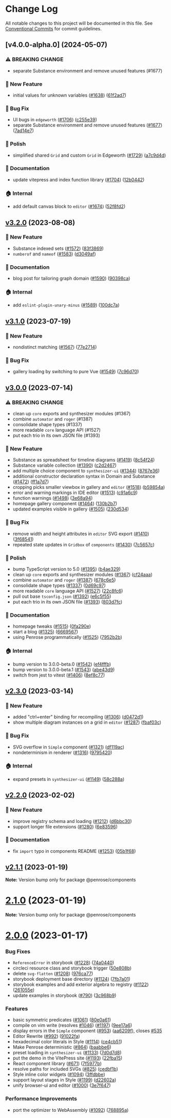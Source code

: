 # Change Log

All notable changes to this project will be documented in this file.
See [Conventional Commits](https://conventionalcommits.org) for commit guidelines.

## [v4.0.0-alpha.0] (2024-05-07)

### :warning: BREAKING CHANGE

- separate Substance environment and remove unused features (#1677)

### :rocket: New Feature

- initial values for unknown variables ([#1638](https://github.com/penrose/penrose/issues/1638)) ([61f2ad7](https://github.com/penrose/penrose/commit/61f2ad766efc471bf552a6cfc3d9fcf9c2f3779a))

### :bug: Bug Fix

- UI bugs in `edgeworth` ([#1706](https://github.com/penrose/penrose/issues/1706)) ([c255e39](https://github.com/penrose/penrose/commit/c255e39176c118662f91108ac9ab59682966acc6))
- separate Substance environment and remove unused features ([#1677](https://github.com/penrose/penrose/issues/1677)) ([7ad14e7](https://github.com/penrose/penrose/commit/7ad14e7d819d1ddedc03a75eb17f17532430b3aa))

### :nail_care: Polish

- simplified shared `Grid` and custom `Grid` in Edgeworth ([#1729](https://github.com/penrose/penrose/issues/1729)) ([a7c9d4d](https://github.com/penrose/penrose/commit/a7c9d4d5d8cc44b3544afb826da3a7002ef55cff))

### :memo: Documentation

- update vitepress and index function library ([#1704](https://github.com/penrose/penrose/issues/1704)) ([12b0442](https://github.com/penrose/penrose/commit/12b0442f78603fb619d615133acebfde8d319337))

### :house: Internal

- add default canvas block to `editor` ([#1674](https://github.com/penrose/penrose/issues/1674)) ([52f8fd2](https://github.com/penrose/penrose/commit/52f8fd28e1cfc22e0c9750f3c9cdc61e5f9a6591))

## [v3.2.0](https://github.com/penrose/penrose/compare/v3.1.0...v3.2.0) (2023-08-08)

### :rocket: New Feature

- Substance indexed sets ([#1572](https://github.com/penrose/penrose/issues/1572)) ([83f3869](https://github.com/penrose/penrose/commit/83f386950415a0d839ce95ba080c9ed36c4413b7))
- `numberof` and `nameof` ([#1583](https://github.com/penrose/penrose/issues/1583)) ([d3049af](https://github.com/penrose/penrose/commit/d3049afd47099e02dbfe3dc0d74bbbc7d2bb60fe))

### :memo: Documentation

- blog post for tailoring graph domain ([#1590](https://github.com/penrose/penrose/issues/1590)) ([90398ca](https://github.com/penrose/penrose/commit/90398ca487056f40ac606d70c429fbc42fccbd9f))

### :house: Internal

- add `eslint-plugin-unary-minus` ([#1589](https://github.com/penrose/penrose/issues/1589)) ([100dc7a](https://github.com/penrose/penrose/commit/100dc7a16f4dccf097c0a458b2ca741a37d10014))

## [v3.1.0](https://github.com/penrose/penrose/compare/v3.0.0...v3.1.0) (2023-07-19)

### :rocket: New Feature

- nondistinct matching ([#1567](https://github.com/penrose/penrose/issues/1567)) ([77e2714](https://github.com/penrose/penrose/commit/77e2714fb5bcf888136a2f65340b56c5d0025661))

### :bug: Bug Fix

- gallery loading by switching to pure Vue ([#1549](https://github.com/penrose/penrose/issues/1549)) ([7c96d70](https://github.com/penrose/penrose/commit/7c96d70f93d9da1810c32d3c7bcd467a343f5be1))

## [v3.0.0](https://github.com/penrose/penrose/compare/v2.3.0...v3.0.0) (2023-07-14)

### :warning: BREAKING CHANGE

- clean up `core` exports and synthesizer modules (#1367)
- combine `automator` and `roger` (#1387)
- consolidate shape types (#1337)
- more readable `core` language API (#1527)
- put each trio in its own JSON file (#1393)

### :rocket: New Feature

- Substance as spreadsheet for timeline diagrams ([#1419](https://github.com/penrose/penrose/issues/1419)) ([8c54f24](https://github.com/penrose/penrose/commit/8c54f24dfac463396422cd9837e2a55ee57f8787))
- Substance variable collection ([#1390](https://github.com/penrose/penrose/issues/1390)) ([c2d2467](https://github.com/penrose/penrose/commit/c2d2467a8f094695e0786a4464e556bfc2bda1a8))
- add multiple choice component to `synthesizer-ui` ([#1344](https://github.com/penrose/penrose/issues/1344)) ([8767e36](https://github.com/penrose/penrose/commit/8767e360ba8cf92210b1177ba2f07586d945d613))
- additional constructor declaration syntax in Domain and Substance ([#1472](https://github.com/penrose/penrose/issues/1472)) ([ff1a7d7](https://github.com/penrose/penrose/commit/ff1a7d70a643d0cc19d4f14c7b962207f28c46b7))
- cropping picks smaller viewbox in gallery and `editor` ([#1518](https://github.com/penrose/penrose/issues/1518)) ([b59854a](https://github.com/penrose/penrose/commit/b59854a69bd40e0d543fa16d6875150fb57207a9))
- error and warning markings in IDE editor ([#1513](https://github.com/penrose/penrose/issues/1513)) ([c91a6c9](https://github.com/penrose/penrose/commit/c91a6c9794cc26a2e9134fe60e02f5d33e572a5b))
- function warnings ([#1498](https://github.com/penrose/penrose/issues/1498)) ([3e68a94](https://github.com/penrose/penrose/commit/3e68a94ab933a841d882ea26c26a58b5728629bf))
- homepage gallery component ([#1464](https://github.com/penrose/penrose/issues/1464)) ([130b2b7](https://github.com/penrose/penrose/commit/130b2b77904b926863c7348b7de085a792117ca9))
- updated examples visible in gallery ([#1505](https://github.com/penrose/penrose/issues/1505)) ([230d534](https://github.com/penrose/penrose/commit/230d5344502a1b6506f03614f8b74c2035f50f71))

### :bug: Bug Fix

- remove width and height attributes in `editor` SVG export ([#1410](https://github.com/penrose/penrose/issues/1410)) ([3f68541](https://github.com/penrose/penrose/commit/3f685410b3543e59c77fd8c88893acb18ddfec2d))
- repeated state updates in `Gridbox` of `components` ([#1430](https://github.com/penrose/penrose/issues/1430)) ([7c5657c](https://github.com/penrose/penrose/commit/7c5657ccdb7a29a15c9800a4a57fe6e13ca60075))

### :nail_care: Polish

- bump TypeScript version to 5.0 ([#1395](https://github.com/penrose/penrose/issues/1395)) ([b4ae329](https://github.com/penrose/penrose/commit/b4ae3298c9a03926ca690c63f368adcaa031b56d))
- clean up `core` exports and synthesizer modules ([#1367](https://github.com/penrose/penrose/issues/1367)) ([cf24aaa](https://github.com/penrose/penrose/commit/cf24aaad28c3589d5770e75669f3e6e66d19d2aa))
- combine `automator` and `roger` ([#1387](https://github.com/penrose/penrose/issues/1387)) ([678c6e5](https://github.com/penrose/penrose/commit/678c6e528d20d6cbbfd3a04f1fcad656e72bdc6e))
- consolidate shape types ([#1337](https://github.com/penrose/penrose/issues/1337)) ([0d69c97](https://github.com/penrose/penrose/commit/0d69c9709d68f4dd4f8cc6a7773740fa6f872ccf))
- more readable `core` language API ([#1527](https://github.com/penrose/penrose/issues/1527)) ([22c8fc6](https://github.com/penrose/penrose/commit/22c8fc68f225974a353df244832b3b1c90e5f0e0))
- pull out base `tsconfig.json` ([#1392](https://github.com/penrose/penrose/issues/1392)) ([e6c5f55](https://github.com/penrose/penrose/commit/e6c5f5524837fe4c970713f05bbed821b9cda411))
- put each trio in its own JSON file ([#1393](https://github.com/penrose/penrose/issues/1393)) ([803d7fc](https://github.com/penrose/penrose/commit/803d7fc20199262f833c2f60606ed1b778c92b72))

### :memo: Documentation

- homepage tweaks ([#1515](https://github.com/penrose/penrose/issues/1515)) ([0fa290e](https://github.com/penrose/penrose/commit/0fa290e3264c8c20c768a9ef509a768ee10d5030))
- start a blog ([#1325](https://github.com/penrose/penrose/issues/1325)) ([6669567](https://github.com/penrose/penrose/commit/6669567917464c72d5dd445a6def540b0d11da93))
- using Penrose programmatically ([#1525](https://github.com/penrose/penrose/issues/1525)) ([7952b2b](https://github.com/penrose/penrose/commit/7952b2baa81fd4e5631135b707703cbc07646380))

### :house: Internal

- bump version to 3.0.0-beta.0 ([#1542](https://github.com/penrose/penrose/issues/1542)) ([ef4fffb](https://github.com/penrose/penrose/commit/ef4fffbf22e03fdd3af84c439163ff24bc5ccb41))
- bump version to 3.0.0-beta.1 ([#1543](https://github.com/penrose/penrose/issues/1543)) ([abe43d9](https://github.com/penrose/penrose/commit/abe43d9be98a719204b54cbf3abf4bbec9367d16))
- switch from jest to vitest ([#1406](https://github.com/penrose/penrose/issues/1406)) ([8ef8c77](https://github.com/penrose/penrose/commit/8ef8c778488b17eb0f02a62d1399e0b0337f5355))

## [v2.3.0](https://github.com/penrose/penrose/compare/v2.2.0...v2.3.0) (2023-03-14)

### :rocket: New Feature

- added "ctrl+enter" binding for recompiling ([#1306](https://github.com/penrose/penrose/issues/1306)) ([d0472d1](https://github.com/penrose/penrose/commit/d0472d1306959f6244ebb64a64894cc0a3fd376b))
- show multiple diagram instances on a grid in `editor` ([#1287](https://github.com/penrose/penrose/issues/1287)) ([fbaf03c](https://github.com/penrose/penrose/commit/fbaf03c7b6c4f87cc628111ee080af76c65ef55e))

### :bug: Bug Fix

- SVG overflow in `Simple` component ([#1321](https://github.com/penrose/penrose/issues/1321)) ([df119ac](https://github.com/penrose/penrose/commit/df119acad87250d0097eeda4f019238bf0d07743))
- nondeterminism in renderer ([#1316](https://github.com/penrose/penrose/issues/1316)) ([9795420](https://github.com/penrose/penrose/commit/97954202c60c2aab6a11af1694f652f8a3bb8e4d))

### :house: Internal

- expand presets in `synthesizer-ui` ([#1149](https://github.com/penrose/penrose/issues/1149)) ([58c288a](https://github.com/penrose/penrose/commit/58c288a2ec5b124f008222e8c3807dfa550dcd6f))

## [v2.2.0](https://github.com/penrose/penrose/compare/v2.1.1...v2.2.0) (2023-02-02)

### :rocket: New Feature

- improve registry schema and loading ([#1212](https://github.com/penrose/penrose/issues/1212)) ([d6bbc30](https://github.com/penrose/penrose/commit/d6bbc302de494e08fa4ca0602ccfa29bdfcd65ae))
- support longer file extensions ([#1280](https://github.com/penrose/penrose/issues/1280)) ([6e83596](https://github.com/penrose/penrose/commit/6e835968280a784a91c4a2ca47a226516a3067d0))

### :memo: Documentation

- fix `import` typo in components README ([#1253](https://github.com/penrose/penrose/issues/1253)) ([05b1f68](https://github.com/penrose/penrose/commit/05b1f68a80a3fc36868e226038f450ae8cd65cf5))

## [v2.1.1](https://github.com/penrose/penrose/compare/v2.1.0...v2.1.1) (2023-01-19)

**Note:** Version bump only for package @penrose/components

# [2.1.0](https://github.com/penrose/penrose/compare/v2.0.0...v2.1.0) (2023-01-19)

**Note:** Version bump only for package @penrose/components

# [2.0.0](https://github.com/penrose/penrose/compare/v1.3.0...v2.0.0) (2023-01-17)

### Bug Fixes

- `ReferenceError` in storybook ([#1228](https://github.com/penrose/penrose/issues/1228)) ([74a0440](https://github.com/penrose/penrose/commit/74a0440be73053a8fb1105b810308254b2957663))
- circleci resource class and storybook trigger ([50e808b](https://github.com/penrose/penrose/commit/50e808b0e7c77dfbb5f6e61c71eb0a1c9636aadd))
- delete `svg-flatten` ([#1208](https://github.com/penrose/penrose/issues/1208)) ([976ca77](https://github.com/penrose/penrose/commit/976ca770c8eae9b95d2d6f7b36937005bbac8bcf))
- storybook deployment base directory ([#1124](https://github.com/penrose/penrose/issues/1124)) ([7fb7a01](https://github.com/penrose/penrose/commit/7fb7a013d01a9fc1d40310b2a8505f99d7ea9468))
- storybook examples and add exterior algebra to registry ([#1122](https://github.com/penrose/penrose/issues/1122)) ([261055e](https://github.com/penrose/penrose/commit/261055edcd31939fa62db97928b86868b9a5e656))
- update examples in storybook ([#790](https://github.com/penrose/penrose/issues/790)) ([3c968b9](https://github.com/penrose/penrose/commit/3c968b90e77017c55fa43db02bd3a3dd874cb047))

### Features

- basic symmetric predicates ([#1061](https://github.com/penrose/penrose/issues/1061)) ([80e0a61](https://github.com/penrose/penrose/commit/80e0a611951cec828dbec5f00b56795a34ddfe26))
- compile on vim write (resolves [#1046](https://github.com/penrose/penrose/issues/1046)) ([#1197](https://github.com/penrose/penrose/issues/1197)) ([9ee17a6](https://github.com/penrose/penrose/commit/9ee17a62bbc78b73caa4c093ed4131359af588d5))
- display errors in the `Simple` component ([#953](https://github.com/penrose/penrose/issues/953)) ([aa6209f](https://github.com/penrose/penrose/commit/aa6209f520b6a2cbdcfe1b80767b233d27d69867)), closes [#535](https://github.com/penrose/penrose/issues/535)
- Editor Rewrite ([#992](https://github.com/penrose/penrose/issues/992)) ([91022fa](https://github.com/penrose/penrose/commit/91022fafdd45e6e5810bcb87448095a1d105bae5))
- hexadecimal color literals in Style ([#1114](https://github.com/penrose/penrose/issues/1114)) ([ce4cb51](https://github.com/penrose/penrose/commit/ce4cb51cdb22b67d01766bd744073f191cc0a262))
- Make Penrose deterministic ([#864](https://github.com/penrose/penrose/issues/864)) ([baabbe6](https://github.com/penrose/penrose/commit/baabbe63cfee662eb1f97a0782ca3a1d609af4cd))
- preset loading in `synthesizer-ui` ([#1133](https://github.com/penrose/penrose/issues/1133)) ([7d0d7d8](https://github.com/penrose/penrose/commit/7d0d7d873df48ce82536f396d193c0cc45a51ff9))
- put the demo in the VitePress site ([#1193](https://github.com/penrose/penrose/issues/1193)) ([22fba15](https://github.com/penrose/penrose/commit/22fba1567426fa425564e9dcd514b69ca69622e6))
- React component library ([#671](https://github.com/penrose/penrose/issues/671)) ([7f5977b](https://github.com/penrose/penrose/commit/7f5977b9c578b0a47c0d7b3643426d62319c93d7))
- resolve paths for included SVGs ([#825](https://github.com/penrose/penrose/issues/825)) ([cedbf1b](https://github.com/penrose/penrose/commit/cedbf1b0f219f013a0c825e08007a2edc3b2c3bc))
- Style inline color widgets ([#1094](https://github.com/penrose/penrose/issues/1094)) ([3ffdbbe](https://github.com/penrose/penrose/commit/3ffdbbe8aef0a2588962bf242de85d39fa4792c7))
- support layout stages in Style ([#1199](https://github.com/penrose/penrose/issues/1199)) ([d22602a](https://github.com/penrose/penrose/commit/d22602a7f31ce48c0c00a984efec5fa3622e63eb))
- unify browser-ui and editor ([#1000](https://github.com/penrose/penrose/issues/1000)) ([3e7f647](https://github.com/penrose/penrose/commit/3e7f64729fb36ba7c735f0360dcc4f33fd04a49c))

### Performance Improvements

- port the optimizer to WebAssembly ([#1092](https://github.com/penrose/penrose/issues/1092)) ([768895a](https://github.com/penrose/penrose/commit/768895a3aac643095f0d139052fa8a139ce28cfb))
